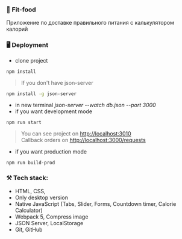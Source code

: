 ### 🥦 Fit-food
Приложение по доставке правильного питания с калькулятором калорий 

### 🖥️ Deployment

* clone project
```shell
npm install
```
> If you don't have json-server
```bash
npm install -g json-server
 ```
* in new terminal *json-server --watch db.json --port 3000*
* if you want development mode
```shell
npm run start
```
> You can see project on [http://localhost:3010](http://localhost:3010)  
> Callback orders on [http://localhost:3000/requests](http://localhost:3000/requests )

* if you want production mode
```shell
npm run build-prod
```

### ⚒️ Tech stack:
* HTML, CSS,
* Only desktop version
* Native JavaScript (Tabs, Slider, Forms, Countdown timer, Calorie Calculator)
* Webpack 5, Compress image
* JSON Server, LocalStorage
* Git, GitHub
